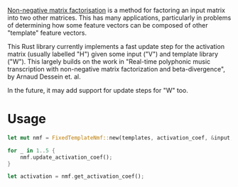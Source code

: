 [Non-negative matrix factorisation](https://en.wikipedia.org/wiki/Non-negative_matrix_factorization) is a method for factoring an input matrix into two other matrices. This has many applications, particularly in problems of determining how some feature vectors can be composed of other "template" feature vectors.

This Rust library currently implements a fast update step for the activation matrix (usually labelled "H") given some input ("V") and template library ("W"). This largely builds on the work in "Real-time polyphonic music transcription with non-negative matrix factorization and beta-divergence", by Arnaud Dessein et. al.

In the future, it may add support for update steps for "W" too.

# Usage

```rust
let mut nmf = FixedTemplateNmf::new(templates, activation_coef, &input, 0.5);

for _ in 1..5 {
    nmf.update_activation_coef();
}

let activation = nmf.get_activation_coef();
```
